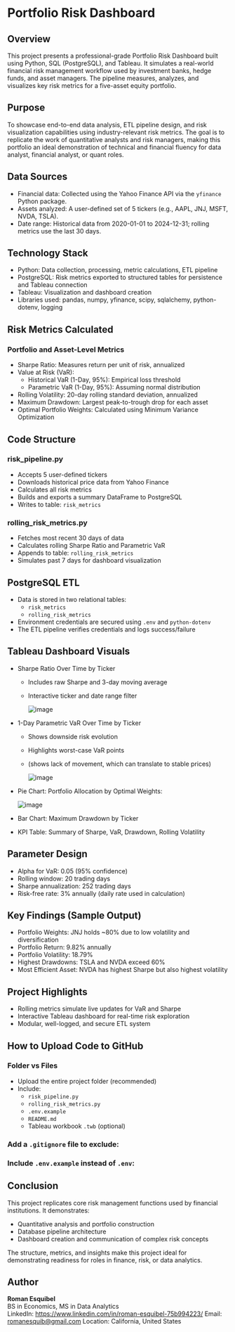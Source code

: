 # Portfolio Risk Dashboard

## Overview

This project presents a professional-grade Portfolio Risk Dashboard built using Python, SQL (PostgreSQL), and Tableau. It simulates a real-world financial risk management workflow used by investment banks, hedge funds, and asset managers. The pipeline measures, analyzes, and visualizes key risk metrics for a five-asset equity portfolio.

## Purpose

To showcase end-to-end data analysis, ETL pipeline design, and risk visualization capabilities using industry-relevant risk metrics. The goal is to replicate the work of quantitative analysts and risk managers, making this portfolio an ideal demonstration of technical and financial fluency for data analyst, financial analyst, or quant roles.

## Data Sources

- Financial data: Collected using the Yahoo Finance API via the `yfinance` Python package.
- Assets analyzed: A user-defined set of 5 tickers (e.g., AAPL, JNJ, MSFT, NVDA, TSLA).
- Date range: Historical data from 2020-01-01 to 2024-12-31; rolling metrics use the last 30 days.

## Technology Stack

- Python: Data collection, processing, metric calculations, ETL pipeline
- PostgreSQL: Risk metrics exported to structured tables for persistence and Tableau connection
- Tableau: Visualization and dashboard creation
- Libraries used: pandas, numpy, yfinance, scipy, sqlalchemy, python-dotenv, logging

## Risk Metrics Calculated

### Portfolio and Asset-Level Metrics

- Sharpe Ratio: Measures return per unit of risk, annualized
- Value at Risk (VaR):
  - Historical VaR (1-Day, 95%): Empirical loss threshold
  - Parametric VaR (1-Day, 95%): Assuming normal distribution
- Rolling Volatility: 20-day rolling standard deviation, annualized
- Maximum Drawdown: Largest peak-to-trough drop for each asset
- Optimal Portfolio Weights: Calculated using Minimum Variance Optimization

## Code Structure

### risk_pipeline.py

- Accepts 5 user-defined tickers
- Downloads historical price data from Yahoo Finance
- Calculates all risk metrics
- Builds and exports a summary DataFrame to PostgreSQL
- Writes to table: `risk_metrics`

### rolling_risk_metrics.py

- Fetches most recent 30 days of data
- Calculates rolling Sharpe Ratio and Parametric VaR
- Appends to table: `rolling_risk_metrics`
- Simulates past 7 days for dashboard visualization

## PostgreSQL ETL

- Data is stored in two relational tables:
  - `risk_metrics`
  - `rolling_risk_metrics`
- Environment credentials are secured using `.env` and `python-dotenv`
- The ETL pipeline verifies credentials and logs success/failure

## Tableau Dashboard Visuals

- Sharpe Ratio Over Time by Ticker
  - Includes raw Sharpe and 3-day moving average
  - Interactive ticker and date range filter

    ![image](https://github.com/user-attachments/assets/b7020a05-b3a6-436a-83d3-a535a36f9ba3)


- 1-Day Parametric VaR Over Time by Ticker
  - Shows downside risk evolution
  - Highlights worst-case VaR points
  - (shows lack of movement, which can translate to stable prices)
 
    ![image](https://github.com/user-attachments/assets/2504a07e-3b7e-4514-a4e0-0bf64a1b6f20)


- Pie Chart: Portfolio Allocation by Optimal Weights:

    ![image](https://github.com/user-attachments/assets/348730e5-7e69-478f-b06d-3a35fa98f908)


- Bar Chart: Maximum Drawdown by Ticker

- KPI Table: Summary of Sharpe, VaR, Drawdown, Rolling Volatility

## Parameter Design

- Alpha for VaR: 0.05 (95% confidence)
- Rolling window: 20 trading days
- Sharpe annualization: 252 trading days
- Risk-free rate: 3% annually (daily rate used in calculation)

## Key Findings (Sample Output)

- Portfolio Weights: JNJ holds ~80% due to low volatility and diversification
- Portfolio Return: 9.82% annually
- Portfolio Volatility: 18.79%
- Highest Drawdowns: TSLA and NVDA exceed 60%
- Most Efficient Asset: NVDA has highest Sharpe but also highest volatility

## Project Highlights

- Rolling metrics simulate live updates for VaR and Sharpe
- Interactive Tableau dashboard for real-time risk exploration
- Modular, well-logged, and secure ETL system

## How to Upload Code to GitHub

### Folder vs Files

- Upload the entire project folder (recommended)
- Include:
  - `risk_pipeline.py`
  - `rolling_risk_metrics.py`
  - `.env.example`
  - `README.md`
  - Tableau workbook `.twb` (optional)

### Add a `.gitignore` file to exclude:

### Include `.env.example` instead of `.env`:


## Conclusion

This project replicates core risk management functions used by financial institutions. It demonstrates:

- Quantitative analysis and portfolio construction
- Database pipeline architecture
- Dashboard creation and communication of complex risk concepts

The structure, metrics, and insights make this project ideal for demonstrating readiness for roles in finance, risk, or data analytics.

## Author

**Roman Esquibel**  
BS in Economics, MS in Data Analytics  
LinkedIn: https://www.linkedin.com/in/roman-esquibel-75b994223/
Email: romanesquib@gmail.com 
Location: California, United States




